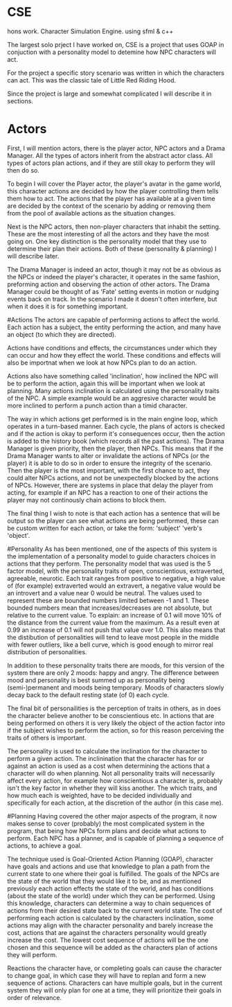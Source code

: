 # CSE
hons work. Character Simulation Engine. using sfml & c++

The largest solo prject I have worked on, CSE is a project that uses GOAP in conjuction with a personality model to detemine how NPC characters will act.

For the project a specific story scenario was written in which the characters can act.
This was the classic tale of Little Red Riding Hood.

Since the project is large and somewhat complicated I will describe it in sections.

# Actors
First, I will mention actors, there is the player actor, NPC actors and a Drama Manager.
All the types of actors inherit from the abstract actor class.
All types of actors plan actions, and if they are still okay to perform they will then do so.

To begin I will cover the Player actor, the player's avatar in the game world, this character actions are decided by how the player controlling them tells them how to act.
The actions that the player has available at a given time are decided by the context of the scenario by adding or removing them from the pool of available actions as the situation changes.

Next is the NPC actors, then non-player characters that inhabit the setting.
These are the most interesting of all the actors and they have the most going on.
One key distinction is the personality model that they use to determine their plan their actions.
Both of these (personality & planning) I will describe later.

The Drama Manager is indeed an actor, though it may not be as obvious as the NPCs or indeed the player's character, it operates in the same fashion, preforming action and observing the action of other actors.
The Drama Manager could be thought of as 'Fate' setting events in motion or nudging events back on track.
In the scenario I made it doesn't often interfere, but when it does it is for something important.

#Actions
The actors are capable of performing actions to affect the world.
Each action has a subject, the entity performing the action, and many have an object (to which they are directed).

Actions have conditions and effects, the circumstances under which they can occur and how they effect the world.
These conditions and effects will also be importnat when we look at how NPCs plan to do an action.

Actions also have something called 'inclination', how inclined the NPC will be to perform the action, again this will be important when we look at planning.
Many actions inclination is calculated using the personality traits of the NPC.
A simple example would be an aggresive character would be more inclined to perform a punch action than a timid character.

The way in which actions get performed is in the main engine loop, which operates in a turn-based manner.
Each cycle, the plans of actors is checked and if the action is okay to perform it's consequences occur, then the action is added to the history book (which records all the past actions).
The Drama Manager is given priority, then the player, then NPCs.
This means that if the Drama Manager wants to alter or invalidate the actions of NPCs (or the player) it is able to do so in order to ensure the integrity of the scenario.
Then the player is the most important, with the first chance to act, they could alter NPCs actions, and not be unexpectedly blocked by the actions of NPCs.
However, there are systems in place that delay the player from acting, for example if an NPC has a reaction to one of their actions the player may not continously chain actions to block them.

The final thing I wish to note is that each action has a sentence that will be output so the player can see what actions are being performed, these can be custom written for each action, or take the form: 'subject' 'verb's 'object'.

#Personality
As has been mentioned, one of the aspects of this system is the implementation of a personality model to guide characters choices in actions that they perform.
The personality model that was used is the 5 factor model, with the personality traits of  open, conscientious, extraverted, agreeable, neurotic.
Each trait ranges from positive to negative, a high value of (for example) extraverted would an extravert, a negative value would be an introvert and a value near 0 would be neutral.
The values used to represent these are bounded numbers limited between -1 and 1.
These bounded numbers mean that increases/decreases are not absolute, but relative to the current value.
To explain: an increase of 0.1 will move 10% of the distance from the current value from the maximum.
As a result even at 0.99 an increase of 0.1 will not push that value over 1.0.
This also means that the distibution of personalities will tend to leave most people in the middle with fewer outliers, like a bell curve, which is good enough to mirror real distribution of personalities.

In addition to these personality traits there are moods, for this version of the system there are only 2 moods: happy and angry.
The difference between mood and personality is best summed up as personality being (semi-)permanent and moods being temporary.
Moods of characters slowly decay back to the default resting state (of 0) each cycle.

The final bit of personailities is the perception of traits in others, as in does the character believe another to be conscientious etc.
In actions that are being performed on others it is very likely the object of the action factor into if the subject wishes to perform the action, so for this reason perceiving the traits of others is important.

The personality is used to calculate the inclination for the character to perform a given action.
The inclinination that the character has for or against an action is used as a cost when determining the actions that a character will do when planning.
Not all personality traits will necessarily affect every action, for example how conscientious a character is, probably isn't the key factor in whether they will kiss another.
The which traits, and how much each is weighted, have to be decided individually and specifically for each action, at the discretion of the author (in this case me).

#Planning
Having covered the other major aspects of the program, it now makes sense to cover (probably) the most complicated system in the program, that being how NPCs form plans and decide what actions to perform.
Each NPC has a planner, and is capable of planning a sequence of actions, to achieve a goal.

The technique used is Goal-Oriented Action Planning (GOAP), character have goals and actions and use that knowledge to plan a path from the current state to one where their goal is fulfilled.
The goals of the NPCs are the state of the world that they would like it to be, and as mentioned previously each action effects the state of the world, and has conditions (about the state of the world) under which they can be performed.
Using this knowledge, characters can determine a way to chain sequences of actions from their desired state back to the current world state.
The cost of performing each action is calculated by the characters inclination, some actions may align with the character personality and barely increase the cost, actions that are against the characters personality would greatly increase the cost.
The lowest cost sequence of actions will be the one chosen and this sequence will be added as the characters plan of actions they will perform.

Reactions the character have, or completing goals can cause the character to change goal, in which case they will have to replan and form a new sequence of actions.
Characters can have multiple goals, but in the current system they will only plan for one at a time, they will prioritize their goals in order of relevance.
